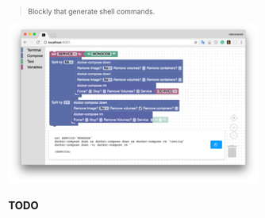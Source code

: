 > Blockly that generate shell commands.

![demo.png](demo.png)

## TODO

[0]: https://chrome.google.com/webstore/detail/coding-with-chrome/becloognjehhioodmnimnehjcibkloed
[1]: https://github.com/google/coding-with-chrome/blob/2d4dcb32319225b004de58a6e1edd0f8d23a81b1/src/blocks/sphero/javascript.js
[2]: https://github.com/google/coding-with-chrome/blob/68cf315e3ca5383ca90f1edcb56165e1a2cbb812/src/frameworks/internal/sphero/sphero.js#L105
[3]: https://github.com/google/coding-with-chrome/blob/2d4dcb32319225b004de58a6e1edd0f8d23a81b1/src/blocks/sphero/javascript.js
[4]: https://github.com/google/coding-with-chrome/blob/2d4dcb32319225b004de58a6e1edd0f8d23a81b1/src/frameworks/internal/sphero/sphero.js
